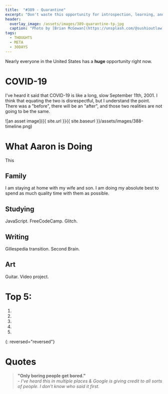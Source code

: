 ```yaml
---
title:  "#389 - Quarantine"
excerpt: "Don't waste this opportunity for introspection, learning, and personal development."
header:
  overlay_image: /assets/images/389-quarantine-tp.jpg
  caption: "Photo by [Brian McGowan](https://unsplash.com/@sushioutlaw) on [Unsplash](https://unsplash.com/)."
tags:
  - THOUGHTS
  - META
  - 30DAYS
---
```


Nearly everyone in the United States has a **huge** opportunity right now. 

# COVID-19

I've heard it said that COVID-19 is like a long, slow September 11th, 2001. I think that equating the two is disrespectful, but I understand the point. There was a "before", there will be an "after", and those two realities are not going to be the same.

![an asset image]({{ site.url }}{{ site.baseurl }}/assets/images/388-timeline.png)

# What Aaron is Doing

This

## Family

I am staying at home with my wife and son. I am doing my absolute best to spend as much quality time with them as possible.

## Studying

JavaScript. FreeCodeCamp. Glitch.

## Writing

Gillespedia transition. Second Brain.

## Art

Guitar. Video project.

# Top 5: 

1. 
2. 
3. 
4. 
5. 
{: reversed="reversed"}

# Quotes
> **"Only boring people get bored."**  
> *- I've heard this in multiple places & Google is giving credit to all sorts of people. I don't know who said it first.*